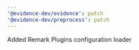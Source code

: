 ```yaml
---
'@evidence-dev/evidence': patch
'@evidence-dev/preprocess': patch
---
```


Added Remark Plugins configuration loader

